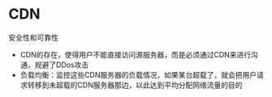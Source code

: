 # CDN

安全性和可靠性

- CDN的存在，使得用户不能直接访问源服务器，而是必须通过CDN来进行沟通，规避了DDos攻击
- 负载均衡：监控这些CDN服务器的负载情况，如果某台超载了，就会把用户请求转移到未超载的CDN服务器那边，以此达到平均分配网络流量的目的
